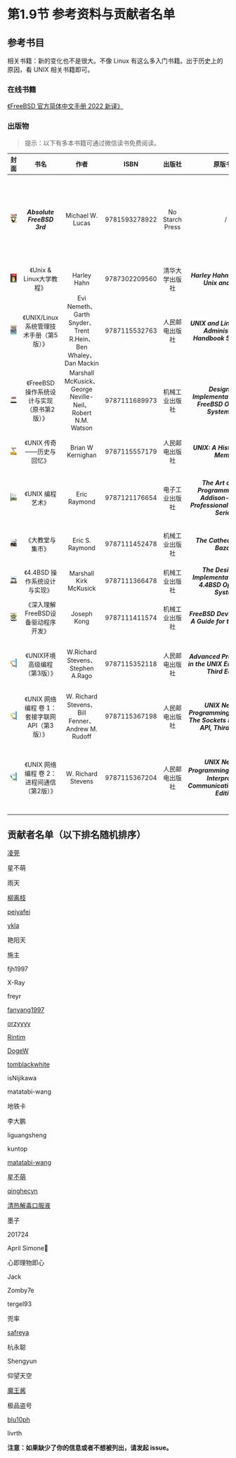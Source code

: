 # 第1.9节 参考资料与贡献者名单

## 参考书目

相关书籍：新的变化也不是很大。不像 Linux 有这么多入门书籍。出于历史上的原因，看 UNIX 相关书籍即可。

### 在线书籍

[《FreeBSD 官方简体中文手册 2022 新译》](https://handbook.bsdcn.org/)

### 出版物

> 提示：以下有多本书籍可通过微信读书免费阅读。

|封面|书名|作者|ISBN|出版社|原版书名|说明|
|:---:|:---:|:---:|:---:|:---:|:---:|:---:|
|![Absolute FreeBSD, 3rd Edition: The Complete Guide to FreeBS](../.gitbook/assets/QQ图片20220527141115.png)|_**Absolute FreeBSD 3rd**_|Michael W. Lucas|9781593278922|No Starch Press|/|英文版，目前没有译文。词汇包括内容都非常基础。**有计算机基础的人不需要阅读。**|
|![Unix & Linux大学教程](../.gitbook/assets/unix3.png)|《Unix & Linux大学教程》|Harley Hahn|9787302209560|清华大学出版社|_**Harley Hahn's Guide to Unix and Linux**_|命令行基础|
|![Unix & Linux大学教程](../.gitbook/assets/unix4.png)|《UNIX/Linux 系统管理技术手册（第5版）》|Evi Nemeth、Garth Snyder、Trent R.Hein、Ben Whaley、Dan Mackin|9787115532763|人民邮电出版社|_**UNIX and Linux System Administration Handbook 5th Edition**_|命令行进阶|
|![FreeBSD 操作系统设计与实现（原书第二版）](../.gitbook/assets/freebsd2rd.png)| 《FreeBSD 操作系统设计与实现（原书第2版）》|Marshall McKusick、George Neville-Neil、Robert N.M. Watson|9787111689973| 机械工业出版社| _**Design and Implementation of the FreeBSD Operating System, 2nd**_|主要讲解了内核。|
|![UNIX 传奇：历史与回忆](../.gitbook/assets/unixchuanqi.jpg)|《UNIX 传奇——历史与回忆》|Brian W Kernighan|9787115557179|人民邮电出版社|_**UNIX: A History and a Memoir**_|主要讲解了 UNIX 的发展历史。|
|![UNIX 编程艺术](../.gitbook/assets/s11345267.jpg)|《UNIX 编程艺术》|Eric Raymond|9787121176654|电子工业出版社| _**The Art of UNIX Programming (The Addison-Wesley Professional Computng Series)**_|主要讲解了 UNIX 的设计哲学与软件工程理论。|
|![大教堂与集市](../.gitbook/assets/dajiaotang.jpg)|《大教堂与集市》|Eric S. Raymond|9787111452478|机械工业出版社|_**The Cathedral & the Bazaar**_|主要介绍了开源运动的发展史。|
|![4.4BSD 操作系统设计与实现](../.gitbook/assets/4BSD.png)|《4.4BSD 操作系统设计与实现》|Marshall Kirk McKusick|9787111366478|机械工业出版社|_**The Design and Implementation of the 4.4BSD Operating System**_|4.4BSD 操作系统设计与实现|
|![深入理解 FreeBSD 设备驱动程序开发](../.gitbook/assets/qudong.png)|《深入理解FreeBSD设备驱动程序开发》|Joseph Kong|9787111411574|机械工业出版社|_**FreeBSD Device Drivers: A Guide for the Intrepid**_|FreeBSD 设备驱动程序开发|
|![UNIX环境高级编程（第3版）](../.gitbook/assets/unix.png)|《UNIX环境高级编程（第3版）》|W.Richard Stevens、Stephen A.Rago|9787115352118|人民邮电出版社|_**Advanced Programming in the UNIX Environment, Third Edition**_|深入了解驱动 UNIX 内核的编程接口的实用知识|
|![UNIX 网络编程 卷 1：套接字联网 API（第3版）](../.gitbook/assets/unix1.png)|《UNIX 网络编程 卷 1：套接字联网 API（第3版）》|W. Richard Stevens、Bill Fenner、Andrew M. Rudoff|9787115367198|人民邮电出版社|_**UNIX Network Programming, Volume 1: The Sockets Networking API, Third Edition**_|如何使用套接字 API 进行网络编程|
|![UNIX 网络编程 卷 2：进程间通信（第2版）](../.gitbook/assets/unix2.jpg)|《UNIX 网络编程 卷 2：进程间通信（第2版）》|W. Richard Stevens|9787115367204|人民邮电出版社|_**UNIX Network Programming,Vovum 2：Interprocess Communications,Second Edition**_|深入了解各种进程间通信形式。**这书原作者没出第 3 版，不用再找了**|




## 贡献者名单（以下排名随机排序）

[凌莞](https://clansty.com)

星不萌

雨天

[柳离枝](https://github.com/liulitchi)

[peiyafei](https://github.com/peiyafei)

[ykla](https://github.com/ykla)

艳阳天

施主

fjh1997

X-Ray

freyr

[fanyang1997](https://github.com/fanyang1997)

[orzyyyy](https://github.com/orzyyyy)

[Rintim](https://github.com/Rintim)

[DogeW](https://github.com/DogeW)

[tomblackwhite](https://github.com/tomblackwhite)

isNijikawa

matatabi-wang

地铁卡

李大鹏

liguangsheng

kuntop

[matatabi-wang](https://github.com/matatabi-wang)

[星不萌](https://www.moebsd.cn)

[qinghecyn](https://github.com/qinghecyn)

[清热解毒口服液](https://linuxacme.cn)

墨子

201724

April Simone🍥

心即理物即心

Jack

Zomby7e

tergel93

兜率

[safreya](https://github.com/safreya)

杭永聪

Shengyun

仰望天空

[魔王酱](https://github.com/maouchandesu)

极品盗号

[blu10ph](https://github.com/blu10ph)

livrth

**注意：如果缺少了你的信息或者不想被列出，请发起 issue。**
